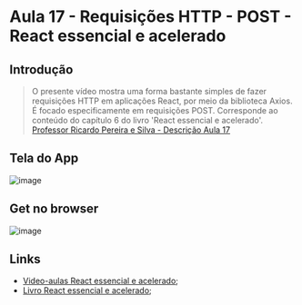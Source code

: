 # Aula 17 - Requisições HTTP - POST - React essencial e acelerado

## Introdução
> O presente vídeo mostra uma forma bastante simples de fazer requisições HTTP em aplicações React, por meio da biblioteca Axios. É focado especificamente em requisições POST. Corresponde ao conteúdo do capítulo 6 do livro 'React essencial e acelerado'.
[Professor Ricardo Pereira e Silva - Descrição Aula 17](https://www.youtube.com/watch?v=ndVV5Wnl1mk&ab_channel=ModelagemOrientadaaObjetoscomUML)

## Tela do App
![image](https://github.com/wfrsilva/React-essencial-e-acelerado/assets/8933834/416d4b9b-d029-4ffd-8f43-09ef50f6868e)


## Get no browser
![image](https://github.com/wfrsilva/React-essencial-e-acelerado/assets/8933834/00ea0741-37df-418f-8f58-1ca9f34e5dbb)


## Links
- [Video-aulas React essencial e acelerado](https://www.youtube.com/watch?v=Wdto4xO981g&list=PLQb3t1uw-rpFCJlfyglJkJ_8Zz_gMIa7A&index=1&ab_channel=ModelagemOrientadaaObjetoscomUML);
- [Livro React essencial e acelerado](https://www.amazon.com.br/React-essencial-acelerado-Ricardo-Pereira-ebook/dp/B0CS4MT24K/ref=sr_1_1?crid=KYMXD3Y1SRYA&keywords=react+essencial+e+acelerado&qid=1705929956&sprefix=react+essen%2Caps%2C191&sr=8-1);
